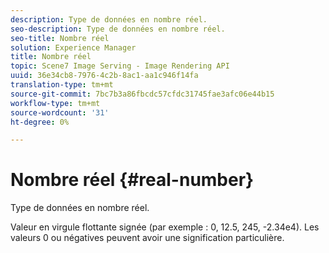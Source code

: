 ```yaml
---
description: Type de données en nombre réel.
seo-description: Type de données en nombre réel.
seo-title: Nombre réel
solution: Experience Manager
title: Nombre réel
topic: Scene7 Image Serving - Image Rendering API
uuid: 36e34cb8-7976-4c2b-8ac1-aa1c946f14fa
translation-type: tm+mt
source-git-commit: 7bc7b3a86fbcdc57cfdc31745fae3afc06e44b15
workflow-type: tm+mt
source-wordcount: '31'
ht-degree: 0%

---
```



# Nombre réel {#real-number}

Type de données en nombre réel.

Valeur en virgule flottante signée (par exemple : 0, 12.5, 245, -2.34e4). Les valeurs 0 ou négatives peuvent avoir une signification particulière.